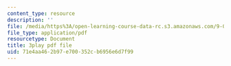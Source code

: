 ```yaml
---
content_type: resource
description: ''
file: /media/https%3A/open-learning-course-data-rc.s3.amazonaws.com/9-00sc-introduction-to-psychology-fall-2011/71e4aa462b97e700352cb6956e6d7f99_z9XQpjNgeBI.pdf
file_type: application/pdf
resourcetype: Document
title: 3play pdf file
uid: 71e4aa46-2b97-e700-352c-b6956e6d7f99
---
```


